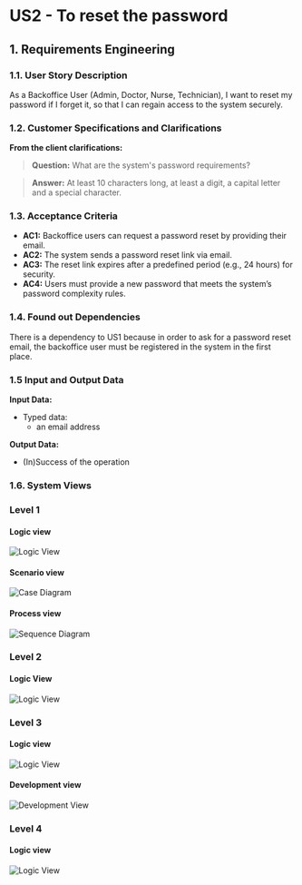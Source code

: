 # US2 - To reset the password


## 1. Requirements Engineering

### 1.1. User Story Description

As a Backoffice User (Admin, Doctor, Nurse, Technician), I want to reset my
password if I forget it, so that I can regain access to the system securely.

### 1.2. Customer Specifications and Clarifications

**From the client clarifications:**

> **Question:** What are the system's password requirements?

> **Answer:** At least 10 characters long, at least a digit, a capital letter and a special character.


### 1.3. Acceptance Criteria

* **AC1:** Backoffice users can request a password reset by providing their email.
* **AC2:** The system sends a password reset link via email.
* **AC3:** The reset link expires after a predefined period (e.g., 24 hours) for security.
* **AC4:** Users must provide a new password that meets the system’s password complexity rules.



### 1.4. Found out Dependencies

There is a dependency to US1 because in order to ask for a password reset email, the backoffice user must be registered in the system in the first place.

### 1.5 Input and Output Data

**Input Data:**

* Typed data:
    * an email address

**Output Data:**

* (In)Success of the operation

### 1.6. System Views

### Level 1

#### Logic view

![Logic View](../UC1/views/level1-logic.svg)

#### Scenario view

![Case Diagram](views/case-diagram.svg)

#### Process view

![Sequence Diagram](views/sequence-diagram.svg)


### Level 2

#### Logic View

![Logic View](../UC1/views/logic-view-lvl2.svg)


### Level 3

#### Logic view

![Logic View](../UC1/views/logic-view-lvl3.svg)


#### Development view

![Development View](../UC1/views/dev-view-lvl3.svg)

### Level 4

#### Logic view

![Logic View](../UC1/views/logic-view-lvl4.svg)


